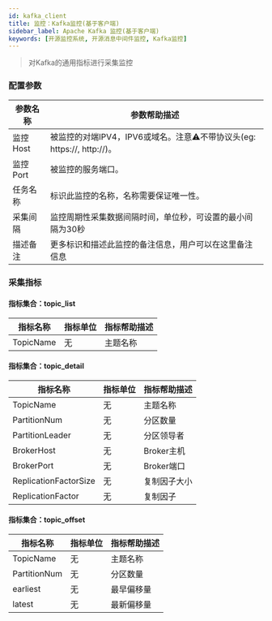 ```yaml
---
id: kafka_client  
title: 监控：Kafka监控(基于客户端)    
sidebar_label: Apache Kafka 监控(基于客户端)
keywords: [开源监控系统, 开源消息中间件监控, Kafka监控]
---
```


> 对Kafka的通用指标进行采集监控

### 配置参数

| 参数名称   | 参数帮助描述                                               |
|--------|------------------------------------------------------|
| 监控Host | 被监控的对端IPV4，IPV6或域名。注意⚠️不带协议头(eg: https://, http://)。 |
| 监控Port | 被监控的服务端口。                                            |
| 任务名称   | 标识此监控的名称，名称需要保证唯一性。                                  |
| 采集间隔   | 监控周期性采集数据间隔时间，单位秒，可设置的最小间隔为30秒                       |
| 描述备注   | 更多标识和描述此监控的备注信息，用户可以在这里备注信息                          |

### 采集指标

#### 指标集合：topic_list

|    指标名称     | 指标单位 | 指标帮助描述  |
|-------------|------|---------|
| TopicName     | 无    | 主题名称 |

#### 指标集合：topic_detail

|   指标名称    | 指标单位 | 指标帮助描述 |
|-----------|------|--------|
| TopicName | 无    | 主题名称     |
| PartitionNum      | 无   | 分区数量  |
| PartitionLeader       | 无   | 分区领导者     |
| BrokerHost      | 无   | Broker主机    |
| BrokerPort      | 无   | Broker端口    |
| ReplicationFactorSize      | 无   | 复制因子大小    |
| ReplicationFactor      | 无   | 复制因子    |

#### 指标集合：topic_offset

| 指标名称  | 指标单位 | 指标帮助描述  |
|-------|---|---------|
| TopicName | 无  | 主题名称 |
| PartitionNum | 无 | 分区数量 |
| earliest | 无  | 最早偏移量 |
| latest | 无  | 最新偏移量 |

